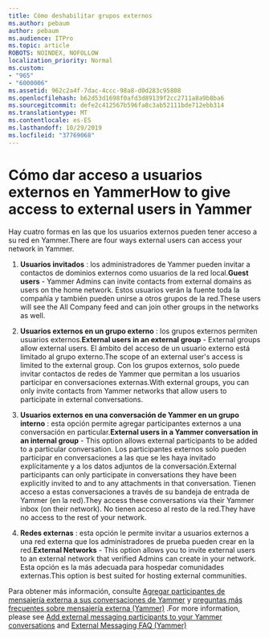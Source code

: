 ```yaml
---
title: Cómo deshabilitar grupos externos
ms.author: pebaum
author: pebaum
ms.audience: ITPro
ms.topic: article
ROBOTS: NOINDEX, NOFOLLOW
localization_priority: Normal
ms.custom:
- "965"
- "6000006"
ms.assetid: 962c2a4f-7dac-4ccc-98a8-d0d283c95808
ms.openlocfilehash: b62d53d1698f0afd3d89139f2cc2711a8a9b8ba6
ms.sourcegitcommit: defe2c412567b596fa8c3ab52111bde712ebb314
ms.translationtype: MT
ms.contentlocale: es-ES
ms.lasthandoff: 10/29/2019
ms.locfileid: "37769068"
---
```

# <a name="how-to-give-access-to-external-users-in-yammer"></a><span data-ttu-id="808a7-102">Cómo dar acceso a usuarios externos en Yammer</span><span class="sxs-lookup"><span data-stu-id="808a7-102">How to give access to external users in Yammer</span></span>

<span data-ttu-id="808a7-103">Hay cuatro formas en las que los usuarios externos pueden tener acceso a su red en Yammer.</span><span class="sxs-lookup"><span data-stu-id="808a7-103">There are four ways external users can access your network in Yammer.</span></span>
  
1. <span data-ttu-id="808a7-104">**Usuarios invitados** : los administradores de Yammer pueden invitar a contactos de dominios externos como usuarios de la red local.</span><span class="sxs-lookup"><span data-stu-id="808a7-104">**Guest users** - Yammer Admins can invite contacts from external domains as users on the home network.</span></span> <span data-ttu-id="808a7-105">Estos usuarios verán la fuente toda la compañía y también pueden unirse a otros grupos de la red.</span><span class="sxs-lookup"><span data-stu-id="808a7-105">These users will see the All Company feed and can join other groups in the networks as well.</span></span>

2. <span data-ttu-id="808a7-106">**Usuarios externos en un grupo externo** : los grupos externos permiten usuarios externos.</span><span class="sxs-lookup"><span data-stu-id="808a7-106">**External users in an external group** - External groups allow external users.</span></span> <span data-ttu-id="808a7-107">El ámbito del acceso de un usuario externo está limitado al grupo externo.</span><span class="sxs-lookup"><span data-stu-id="808a7-107">The scope of an external user's access is limited to the external group.</span></span> <span data-ttu-id="808a7-108">Con los grupos externos, solo puede invitar contactos de redes de Yammer que permitan a los usuarios participar en conversaciones externas.</span><span class="sxs-lookup"><span data-stu-id="808a7-108">With external groups, you can only invite contacts from Yammer networks that allow users to participate in external conversations.</span></span>

3. <span data-ttu-id="808a7-109">**Usuarios externos en una conversación de Yammer en un grupo interno** : esta opción permite agregar participantes externos a una conversación en particular.</span><span class="sxs-lookup"><span data-stu-id="808a7-109">**External users in a Yammer conversation in an internal group** - This option allows external participants to be added to a particular conversation.</span></span> <span data-ttu-id="808a7-110">Los participantes externos solo pueden participar en conversaciones a las que se les haya invitado explícitamente y a los datos adjuntos de la conversación.</span><span class="sxs-lookup"><span data-stu-id="808a7-110">External participants can only participate in conversations they have been explicitly invited to and to any attachments in that conversation.</span></span> <span data-ttu-id="808a7-111">Tienen acceso a estas conversaciones a través de su bandeja de entrada de Yammer (en la red).</span><span class="sxs-lookup"><span data-stu-id="808a7-111">They access these conversations via their Yammer inbox (on their network).</span></span> <span data-ttu-id="808a7-112">No tienen acceso al resto de la red.</span><span class="sxs-lookup"><span data-stu-id="808a7-112">They have no access to the rest of your network.</span></span>

4. <span data-ttu-id="808a7-113">**Redes externas** : esta opción le permite invitar a usuarios externos a una red externa que los administradores de prueba pueden crear en la red.</span><span class="sxs-lookup"><span data-stu-id="808a7-113">**External Networks** - This option allows you to invite external users to an external network that verified Admins can create in your network.</span></span> <span data-ttu-id="808a7-114">Esta opción es la más adecuada para hospedar comunidades externas.</span><span class="sxs-lookup"><span data-stu-id="808a7-114">This option is best suited for hosting external communities.</span></span>

<span data-ttu-id="808a7-115">Para obtener más información, consulte [Agregar participantes de mensajería externa a sus conversaciones de Yammer](https://docs.microsoft.com/yammer/work-with-external-users/add-external-participants) y [preguntas más frecuentes sobre mensajería externa (Yammer)](https://docs.microsoft.com/yammer/work-with-external-users/external-messaging-faq) .</span><span class="sxs-lookup"><span data-stu-id="808a7-115">For more information, please see [Add external messaging participants to your Yammer conversations](https://docs.microsoft.com/yammer/work-with-external-users/add-external-participants) and [External Messaging FAQ (Yammer)](https://docs.microsoft.com/yammer/work-with-external-users/external-messaging-faq)</span></span>
  